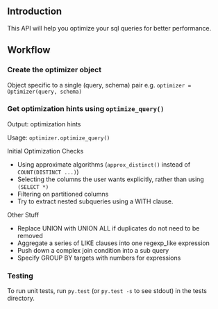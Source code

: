 
## Introduction
This API will help you optimize your sql queries for better performance.

## Workflow

### Create the optimizer object
Object specific to a single (query, schema) pair
e.g. `optimizer = Optimizer(query, schema)`

### Get optimization hints using `optimize_query()`
Output: optimization hints

Usage: `optimizer.optimize_query()`

Initial Optimization Checks
  * Using approximate algorithms (`approx_distinct()` instead of `COUNT(DISTINCT ...)`)
  * Selecting the columns the user wants explicitly, rather than using `(SELECT *)`
  * Filtering on partitioned columns
  * Try to extract nested subqueries using a WITH clause.

Other Stuff
  * Replace UNION with UNION ALL if duplicates do not need to be removed
  * Aggregate a series of LIKE clauses into one regexp_like expression
  * Push down a complex join condition into a sub query
  * Specify GROUP BY targets with numbers for expressions

### Testing
To run unit tests, run `py.test` (or `py.test -s` to see stdout) in the tests directory.
